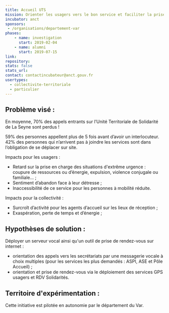 ```yaml
---
title: Accueil UTS
mission: Orienter les usagers vers le bon service et faciliter la prise de rendez-vous au sein du département
incubator: anct
sponsors:
 - /organisations/departement-var
phases:
    - name: investigation
      start: 2019-02-04
    - name: alumni
      start: 2019-07-15
link:
repository: 
stats: false 
stats_url: 
contact: contactincubateur@anct.gouv.fr
usertypes:
  - collectivite-territoriale
  - particulier
---
```


## Problème visé :
En moyenne, 70% des appels entrants sur l’Unité Territoriale de Solidarité de La Seyne sont perdus !

59% des personnes appellent plus de 5 fois avant d’avoir un interlocuteur.
42% des personnes qui n’arrivent pas à joindre les services sont dans l’obligation de se déplacer sur site.

Impacts pour les usagers :
- Retard sur la prise en charge des situations d'extrême urgence : coupure de ressources ou d’énergie, expulsion, violence conjugale ou familiale... ;
- Sentiment d’abandon face à leur détresse ;
- Inaccessibilité de ce service pour les personnes à mobilité réduite.

Impacts pour la collectivité :
- Surcroît d’activité pour les agents d’accueil sur les lieux de réception ;
- Exaspération, perte de temps et d’énergie ;

## Hypothèses de solution : 
Déployer un serveur vocal ainsi qu'un outil de prise de rendez-vous sur internet :
- orientation des appels vers les secrétariats par une messagerie vocale à choix multiples (pour les services les plus demandés : ASPI, ASE et Pôle Accueil) ;
- orientation et prise de rendez-vous via le déploiement des services GPS usagers et RDV Solidarités.

## Territoire d'expérimentation : 
Cette initiative est pilotée en autonomie par le département du Var.
